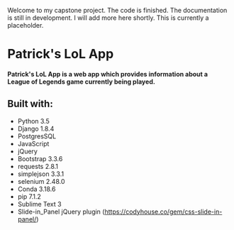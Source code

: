 Welcome to my capstone project.  The code is finished.  The documentation is still in development.  I will add more here shortly.  This is currently a placeholder.

# Patrick's LoL App

#### __Patrick's LoL App is a web app which provides information about a League of Legends game currently being played.__

Built with:
-----
* Python 3.5
* Django 1.8.4
* PostgresSQL
* JavaScript
* jQuery
* Bootstrap 3.3.6
* requests 2.8.1
* simplejson 3.3.1
* selenium 2.48.0
* Conda 3.18.6
* pip 7.1.2
* Sublime Text 3
* Slide-in_Panel jQuery plugin (https://codyhouse.co/gem/css-slide-in-panel/)
